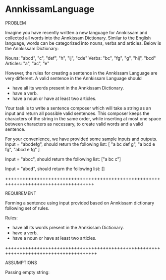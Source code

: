 # AnnkissamLanguage

PROBLEM

Imagine you have recently written a new language for Annkissam and collected all words into the Annkissam Dictionary. Similar to the English language, words can be categorized into nouns, verbs and articles. Below is the Annkissam Dictionary:

Nouns: "abcd", "c", "def", "h", "ij", "cde"
Verbs: "bc", "fg", "g", "hij", "bcd"
Articles: "a", "ac", "e"

However, the rules for creating a sentence in the Annkissam Language are very different. A valid sentence in the Annkissam Language should
- have all its words present in the Annkissam Dictionary.
- have a verb.
- have a noun or have at least two articles.

Your task is to write a sentence composer which will take a string as an input and return all possible valid sentences. This composer keeps the characters of the string in the same order, while inserting at most one space between characters as necessary, to create valid words and a valid sentence.

For your convenience, we have provided some sample inputs and outputs.
Input = "abcdefg", should return the following list:
[
"a bc def g",
"a bcd e fg",
"abcd e fg"
]

Input = "abcc", should return the following list:
["a bc c"]

Input = "abcd", should return the following list:
[]

+++++++++++++++++++++++++++++++++++++++++++++++++++++++++++++++++++++++++++++++++++++

REQUIREMENT

Forming a sentence using input provided based on Annkissam dictionary following set of rules.

Rules:
- have all its words present in the Annkissam Dictionary.
- have a verb.
- have a noun or have at least two articles.

++++++++++++++++++++++++++++++++++++++++++++++++++++++++++++++++++++++++++++++++++++++

ASSUMPTIONS

Passing empty string:  

